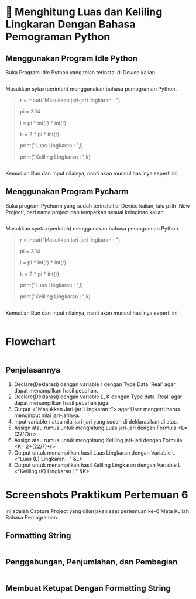 # 🧩 Menghitung Luas dan Keliling Lingkaran Dengan Bahasa Pemograman Python

## Menggunakan Program Idle Python
Buka Program Idle Python yang telah terinstal di Device kalian.

![]()

Masukkan sytax(perintah) menggunakan bahasa pemograman Python.

> r = input("Masukkan jari-jari lingkaran : ")
> 
> pi = 3.14
> 
> l = pi * int(r) * int(r)
> 
> k = 2 * pi * int(r)
> 
> print("Luas Lingkaran     : ",l)
> 
> print("Keliling Lingkaran : ",k)

![]()

Kemudian Run dan Input nilainya, nanti akan muncul hasilnya seperti ini. 

## Menggunakan Program Pycharm
Buka program Pycharm yang sudah terinstall di Device kalian,
lalu pilih 'New Project', beri nama project dan tempatkan sesuai keinginan kalian.

![]()

Masukkan syntax(perintah) menggunakan bahasa pemograman Python.

> r = input("Masukkan jari-jari lingkaran : ")
> 
> pi = 3.14
> 
> l = pi * int(r) * int(r)
> 
> k = 2 * pi * int(r)
> 
> print("Luas Lingkaran     : ",l)
> 
> print("Keliling Lingkaran : ",k)

![]()

Kemudian Run dan Input nilainya, nanti akan muncul hasilnya seperti ini.

![]()

# Flowchart

![]()

## Penjelasannya

1. Declare(Deklarasi) dengan variable r dengan Type Data 'Real' agar dapat menampilkan hasil pecahan.
2. Declare(Deklarasi) dengan variable L, K dengan Type data 'Real' agar dapat menampilkan hasil pecahan juga.
3. Output <"Masukkan Jari-jari Lingkaran :"> agar User mengerti harus menginput nilai jari-jarinya. 
4. Input variable r atau nilai jari-jari yang sudah di deklarasikan di atas.
5. Assign atau rumus untuk menghitung Luas jari-jari dengan Formula <L= (22/7)*r*r>
6. Assign atau rumus untuk menghitung Keliling jari-jari dengan Formula <K= 2*(22/7)*r>
7. Output untuk menampilkan hasil Luas Lingkaran dengan Variable L <"Luas (L) Lingkaran : " &L>
8. Output untuk menampilkan hasil Keliling Lingkaran dengan Variable L <"Keliling (K) Lingkaran : " &K>

# Screenshots Praktikum Pertemuan 6
Ini adalah Capture Project yang dikerjakan saat pertemuan ke-6 Mata Kuliah Bahasa Pemograman.

## Formatting String

![]()

## Penggabungan, Penjumlahan, dan Pembagian

![]()

## Membuat Ketupat Dengan Formatting String

![]()





